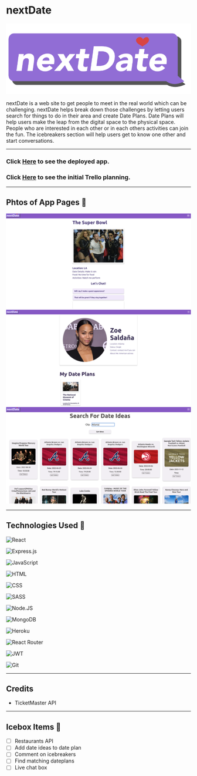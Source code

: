 # nextDate

![nextDate-logo](/public/nextDateLOGO.png)

nextDate is a web site to get people to meet in the real world which can be challenging. nextDate helps break down those challenges by letting users search for things to do in their area and create Date Plans. Date Plans will help users make the leap from the digital space to the physical space. People who are interested in each other or in each others activities can join the fun. The icebreakers section will help users get to know one other and start conversations.

---

### Click [Here](https://next-date-front.herokuapp.com/) to see the deployed app.

### Click [Here](https://trello.com/b/OfYoruHx/unit-3-project-plannig) to see the initial Trello planning.

---

## Phtos of App Pages 📸

![ProfilesDetail](/public/profileDetailPage.png)
![DatePlan](/public/datePlansPage.png)
![Date-ideas](/public/dateIdeasPage.png)

---

## Technologies Used 💾

  ![React](https://img.shields.io/badge/React-20232A?style=for-the-badge&logo=react&logoColor=61DAFB)

  ![Express.js](https://img.shields.io/badge/express.js-%23404d59.svg?style=for-the-badge&logo=express&logoColor=%2361DAFB)

  ![JavaScript](https://img.shields.io/badge/JavaScript-323330?style=for-the-badge&logo=javascript&logoColor=F7DF1E)

  ![HTML](https://img.shields.io/badge/HTML5-E34F26?style=for-the-badge&logo=html5&logoColor=white)

  ![CSS](https://img.shields.io/badge/CSS3-1572B6?style=for-the-badge&logo=css3&logoColor=white)

  ![SASS](https://img.shields.io/badge/Sass-e874bb?style=for-the-badge&logo=sass&logoColor=white)

  ![Node.JS](https://img.shields.io/badge/Node.js-43853D?style=for-the-badge&logo=node.js&logoColor=white)

  ![MongoDB](https://img.shields.io/badge/MongoDB-4EA94B?style=for-the-badge&logo=mongodb&logoColor=white)

  ![Heroku](https://img.shields.io/badge/Heroku-430098?style=for-the-badge&logo=heroku&logoColor=white)

  ![React Router](https://img.shields.io/badge/React_Router-CA4245?style=for-the-badge&logo=react-router&logoColor=white)

  ![JWT](https://img.shields.io/badge/JWT-black?style=for-the-badge&logo=JSON%20web%20tokens)

  ![Git](https://img.shields.io/badge/git-%23F05033.svg?style=for-the-badge&logo=git&logoColor=white)
 
---

## Credits
* TicketMaster API

---

## Icebox Items 🧊
- [ ] Restaurants API
- [ ] Add date ideas to date plan
- [ ] Comment on icebreakers
- [ ] Find matching dateplans
- [ ] Live chat box